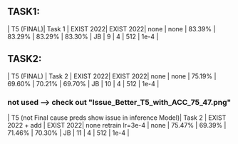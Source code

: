 ## TASK1:
| T5 (FINAL)| Task 1 | EXIST 2022| EXIST 2022| none | none | 83.39%    | 83.29%   | 83.29%    | 83.30%   | JB | 9 | 4 | 512 | 1e-4 |

## TASK2:
| T5 (FINAL) | Task 2 | EXIST 2022| EXIST 2022| none | none | 75.19%    | 69.60%    | 70.21%    | 69.70%   | JB | 10 | 4 | 512 | 1e-4 |

### not used --> check out "Issue_Better_T5_with_ACC_75_47.png"
| T5 (not Final cause preds show issue in inference Model)| Task 2 | EXIST 2022 + add | EXIST 2022| none retrain lr=3e-4 | none | 75.47%    | 69.39%    | 71.46%    | 70.30%   | JB | 11 | 4 | 512 | 1e-4 |